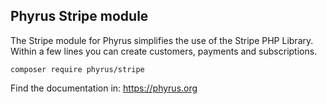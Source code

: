 ﻿## Phyrus Stripe module

The Stripe module for Phyrus simplifies the use of the Stripe PHP Library. Within a few lines you can create customers, payments and subscriptions.

    composer require phyrus/stripe

Find the documentation in: https://phyrus.org